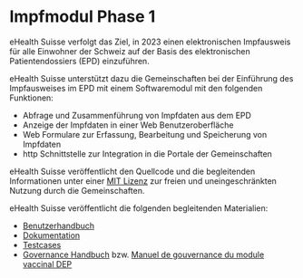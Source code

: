 # Impfmodul Phase 1

eHealth Suisse verfolgt das Ziel, in 2023 einen elektronischen Impfausweis für alle
Einwohner der Schweiz auf der Basis des elektronischen Patientendossiers (EPD)
einzuführen.

eHealth Suisse unterstützt dazu die Gemeinschaften bei der Einführung des Impfausweises
im EPD mit einem Softwaremodul mit den folgenden Funktionen:

- Abfrage und Zusammenführung von Impfdaten aus dem EPD
- Anzeige der Impfdaten in einer Web Benutzeroberfläche
- Web Formulare zur Erfassung, Bearbeitung und Speicherung von Impfdaten
- http Schnittstelle zur Integration in die Portale der Gemeinschaften

eHealth Suisse veröffentlicht den Quellcode und die begleitenden Informationen
unter einer [MIT Lizenz](./Documentation/DE/09_License.md) zur freien und
uneingeschränkten Nutzung durch die Gemeinschaften.

eHealth Suisse veröffentlicht die folgenden begleitenden Materialien:
- [Benutzerhandbuch](./UserGuide/Version-1.2/DE/Benutzerhandbuch-Impfmodul_V1.2_de.pdf)      
- [Dokumentation](./Documentation/EN/README.md)
- [Testcases](./Testcases/DE/README.md)
- [Governance Handbuch](./Documentation/DE/GovernanceHandbuch_Impfmodul_D_V01.00.pdf) bzw. [Manuel de gouvernance du module vaccinal DEP](./Documentation/FR/GovernanceHandbuch_Impfmodul_F_V01.00.pdf)
